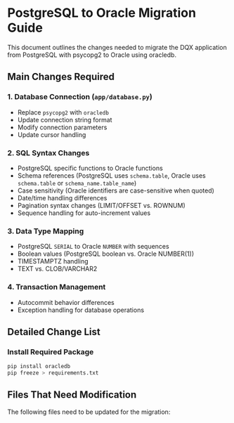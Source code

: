 # PostgreSQL to Oracle Migration Guide

This document outlines the changes needed to migrate the DQX application from PostgreSQL with psycopg2 to Oracle using oracledb.

## Main Changes Required

### 1. Database Connection (`app/database.py`)
- Replace `psycopg2` with `oracledb`
- Update connection string format
- Modify connection parameters
- Update cursor handling

### 2. SQL Syntax Changes
- PostgreSQL specific functions to Oracle functions
- Schema references (PostgreSQL uses `schema.table`, Oracle uses `schema.table` or `schema_name.table_name`)
- Case sensitivity (Oracle identifiers are case-sensitive when quoted)
- Date/time handling differences
- Pagination syntax changes (LIMIT/OFFSET vs. ROWNUM)
- Sequence handling for auto-increment values

### 3. Data Type Mapping
- PostgreSQL `SERIAL` to Oracle `NUMBER` with sequences
- Boolean values (PostgreSQL boolean vs. Oracle NUMBER(1))
- TIMESTAMPTZ handling
- TEXT vs. CLOB/VARCHAR2

### 4. Transaction Management
- Autocommit behavior differences
- Exception handling for database operations

## Detailed Change List

### Install Required Package
```bash
pip install oracledb
pip freeze > requirements.txt
```

## Files That Need Modification

The following files need to be updated for the migration:
